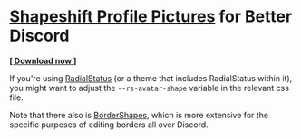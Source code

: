 # [Shapeshift Profile Pictures](https://github.com/Sainan/Shapeshift-Profile-Pictures) for Better Discord

**[[ Download now ]](https://github.com/Sainan/Shapeshift-Profile-Pictures/releases/download/bd-1.0.3/Shapeshift-Profile-Pictures.theme.css)**

If you're using [RadialStatus](https://betterdiscordlibrary.com/themes/RadialStatus) (or a theme that includes RadialStatus within it), you might want to adjust the `--rs-avatar-shape` variable in the relevant css file.

Note that there also is [BorderShapes](https://betterdiscordlibrary.com/themes/BorderShapes), which is more extensive for the specific purposes of editing borders all over Discord.
